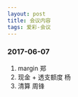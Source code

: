 ```yaml
---
layout: post
title: 会议内容
tags: 爱彩-会议
---
```

### 2017-06-07
1. margin 郑
2. 现金 + 透支额度 杨
3. 清算 周锋





